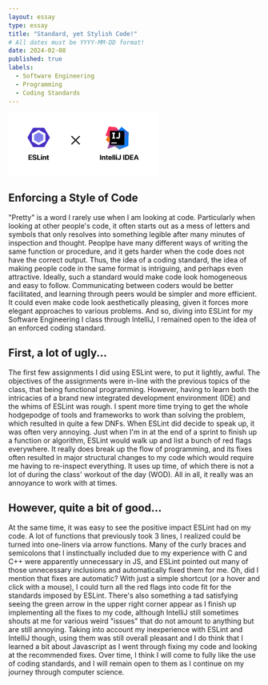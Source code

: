 ```yaml
---
layout: essay
type: essay
title: "Standard, yet Stylish Code!"
# All dates must be YYYY-MM-DD format!
date: 2024-02-08
published: true
labels:
  - Software Engineering
  - Programming
  - Coding Standards
---
```


<img width="300px" class="rounded float-start pe-4" src="../img/standard-stylish-code.png">

## Enforcing a Style of Code

"Pretty" is a word I rarely use when I am looking at code. Particularly when looking at other people's code, it often starts out as a mess of letters and symbols that only resolves into something legible after many minutes of inspection and thought. Peoplpe have many different ways of writing the same function or procedure, and it gets harder when the code does not have the correct output. Thus, the idea of a coding standard, the idea of making people code in the same format is intriguing, and perhaps even attractive. Ideally, such a standard would make code look homogeneous and easy to follow. Communicating between coders would be better facilitated, and learning through peers would be simpler and more efficient. It could even make code look aesthetically pleasing, given it forces more elegant approaches to various problems. And so, diving into ESLint for my Software Engineering I class through IntelliJ, I remained open to the idea of an enforced coding standard.

## First, a lot of ugly...

The first few assignments I did using ESLint were, to put it lightly, awful. The objectives of the assignments were in-line with the previous topics of the class, that being functional programming. However, having to learn both the intricacies of a brand new integrated development environment (IDE) and the whims of ESLint was rough. I spent more time trying to get the whole hodgepodge of tools and frameworks to work than solving the problem, which resulted in quite a few DNFs. When ESLint did decide to speak up, it was often very annoying. Just when I'm in at the end of a sprint to finish up a function or algorithm, ESLint would walk up and list a bunch of red flags everywhere. It really does break up the flow of programming, and its fixes often resulted in major structural changes to my code which would require me having to re-inspect everything. It uses up time, of which there is not a lot of during the class' workout of the day (WOD). All in all, it really was an annoyance to work with at times.

## However, quite a bit of good...

At the same time, it was easy to see the positive impact ESLint had on my code. A lot of functions that previously took 3 lines, I realized could be turned into one-liners via arrow functions. Many of the curly braces and semicolons that I instinctually included due to my experience with C and C++ were apparently unnecessary in JS, and ESLint pointed out many of those unnecessary inclusions and automatically fixed them for me. Oh, did I mention that fixes are automatic? With just a simple shortcut (or a hover and click with a mouse), I could turn all the red flags into code fit for the standards imposed by ESLint. There's also something a tad satisfying seeing the green arrow in the upper right corner appear as I finish up implementing all the fixes to my code, although IntelliJ still sometimes shouts at me for various weird "issues" that do not amount to anything but are still annoying. Taking into account my inexperience with ESLint and IntelliJ though, using them was still overall pleasant and I do think that I learned a bit about Javascript as I went through fixing my code and looking at the recommended fixes. Over time, I think I will come to fully like the use of coding standards, and I will remain open to them as I continue on my journey through computer science.
